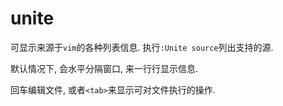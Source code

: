 # unite

可显示来源于`vim`的各种列表信息. 执行`:Unite source`列出支持的源.

默认情况下, 会水平分隔窗口, 来一行行显示信息.

回车编辑文件, 或者`<tab>`来显示可对文件执行的操作.
